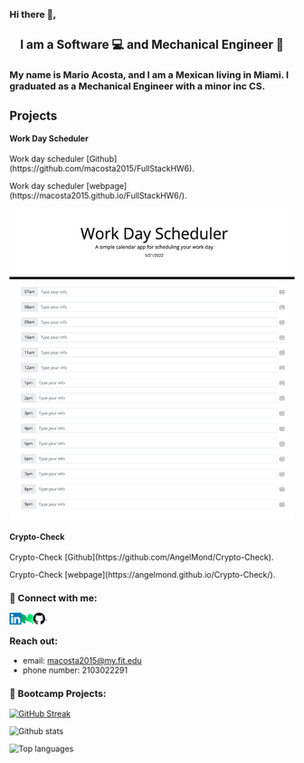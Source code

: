 ### Hi there 👋,

<h2 align="center">
I am a Software 💻 and Mechanical Engineer 🚀
</h2> 



### My name is Mario Acosta, and I am a Mexican living in Miami. I graduated as a Mechanical Engineer with a minor inc CS. 


## Projects
#### Work Day Scheduler
<p> Work day scheduler [Github](https://github.com/macosta2015/FullStackHW6). </p>
<p> Work day scheduler [webpage](https://macosta2015.github.io/FullStackHW6/). </p>

![WorkDayScheduler1](images/WorkDayScheduler.jpg)


#### Crypto-Check
<p> Crypto-Check [Github](https://github.com/AngelMond/Crypto-Check). </p>
<p> Crypto-Check [webpage](https://angelmond.github.io/Crypto-Check/). </p>





<!-- **macosta2015/macosta2015** is a ✨ _special_ ✨ repository because its `README.md` (this file) appears on your GitHub profile.
 -->
 
 
 
### 🤝 Connect with me:


<a href="https://www.linkedin.com/in/mario-acosta-b4337512a/"><img align="left" src="https://raw.githubusercontent.com/macosta2015/macosta2015/main/images/linkedin.svg" alt="Mario Acosta  | LinkedIn" width="21px"/></a>

<a href="https://marioacosta.medium.com/"><img align="left" src="https://raw.githubusercontent.com/macosta2015/macosta2015/main/images/medium.svg" alt="Mario Acosta  | Medium" width="21px"/></a>

<a href="https://github.com/macosta2015?tab=repositories"><img align="left" src="https://raw.githubusercontent.com/macosta2015/macosta2015/main/images/github.svg" alt="Mario Acosta | Gitgub" width="21px"/></a>
 
<!-- <a href="https://github.com/macosta2015?tab=repositories"><img align="left" src="https://raw.githubusercontent.com/macosta2015/macosta2015/main/images/instagram.svg" alt="Mario Acosta | Gitgub" width="21px"/></a> -->

 <p> .  </p>
 
 
 ### Reach out: 
 
-  email: macosta2015@my.fit.edu
-  phone number: 2103022291

 

### 🔭 Bootcamp Projects:
 


[![GitHub Streak](http://github-readme-streak-stats.herokuapp.com?user=macosta2015&theme=synthwave&date_format=M%20j%5B%2C%20Y%5D)](https://git.io/streak-stats)

<!-- Here are some ideas to get you started:


- 🔭 I’m currently working on ...
- 🌱 I’m currently learning ...
- 👯 I’m looking to collaborate on ...
- 🤔 I’m looking for help with ...
- 💬 Ask me about ...
- 📫 How to reach me: ...
- 😄 Pronouns: ...
- ⚡ Fun fact: ... -->

![Github stats](https://github-readme-stats.vercel.app/api?username=macosta2015&count_private=true&show_icons=true&theme=radical)

![Top languages](https://github-readme-stats.vercel.app/api/top-langs/?username=macosta2015&show_icons=true&theme=radical)
